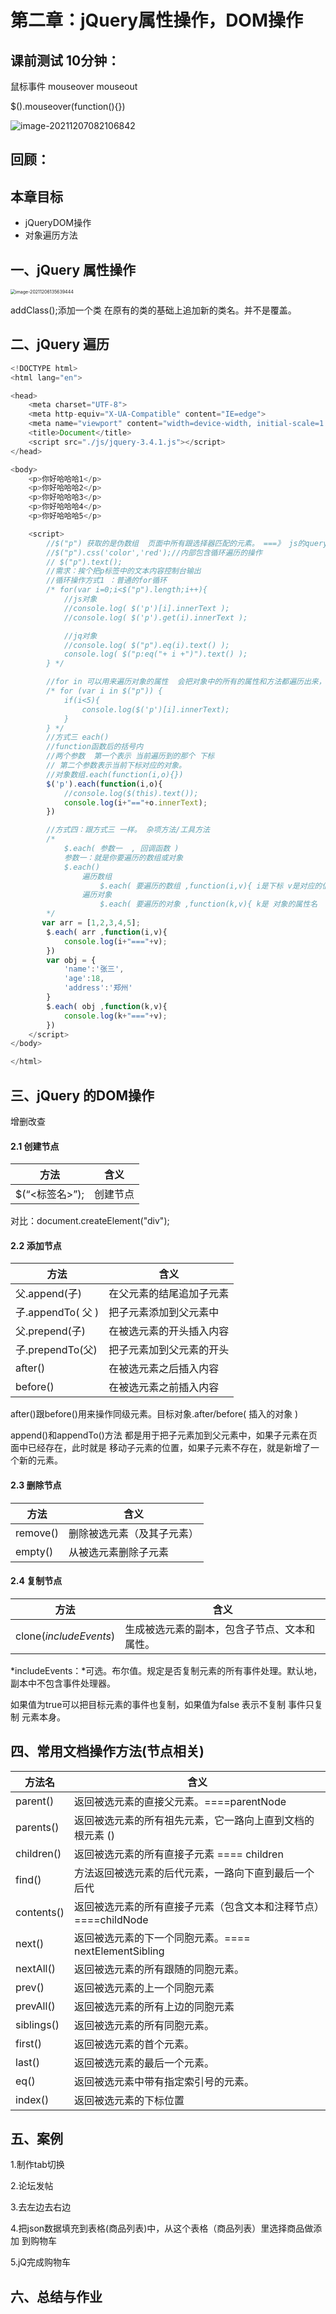 # 第二章：jQuery属性操作，DOM操作

## 课前测试 10分钟：

鼠标事件  mouseover  mouseout

$().mouseover(function(){})

![image-20211207082106842](assets/image-20211207082106842.png)

## 回顾：



## 本章目标 

- jQueryDOM操作
- 对象遍历方法

## 一、jQuery 属性操作



<img src="assets/image-20211206135639444.png" alt="image-20211206135639444" style="zoom:50%;" />

addClass();添加一个类 在原有的类的基础上追加新的类名。并不是覆盖。

## 二、jQuery 遍历

```js
<!DOCTYPE html>
<html lang="en">

<head>
    <meta charset="UTF-8">
    <meta http-equiv="X-UA-Compatible" content="IE=edge">
    <meta name="viewport" content="width=device-width, initial-scale=1.0">
    <title>Document</title>
    <script src="./js/jquery-3.4.1.js"></script>
</head>

<body>
    <p>你好哈哈哈1</p>
    <p>你好哈哈哈2</p>
    <p>你好哈哈哈3</p>
    <p>你好哈哈哈4</p>
    <p>你好哈哈哈5</p>

    <script>
        //$("p") 获取的是伪数组  页面中所有跟选择器匹配的元素。 ===》 js的query系列
        //$("p").css('color','red');//内部包含循环遍历的操作
        // $("p").text();
        //需求：挨个把p标签中的文本内容控制台输出
        //循环操作方式1 ：普通的for循环
        /* for(var i=0;i<$("p").length;i++){
            //js对象
            //console.log( $('p')[i].innerText );
            //console.log( $('p').get(i).innerText );

            //jq对象
            //console.log( $("p").eq(i).text() );
            console.log( $("p:eq("+ i +")").text() );
        } */

        //for in 可以用来遍历对象的属性  会把对象中的所有的属性和方法都遍历出来，不推荐使用。
        /* for (var i in $("p")) {
            if(i<5){
                console.log($('p')[i].innerText);
            }
        } */
        //方式三 each()
        //function函数后的括号内  
        //两个参数  第一个表示 当前遍历到的那个 下标 
        // 第二个参数表示当前下标对应的对象。
        //对象数组.each(function(i,o){})
        $('p').each(function(i,o){
            //console.log($(this).text());
            console.log(i+"=="+o.innerText);
        })

        //方式四：跟方式三 一样。 杂项方法/工具方法
        /*
            $.each( 参数一  , 回调函数 )
            参数一：就是你要遍历的数组或对象
            $.each()
                遍历数组
                    $.each( 要遍历的数组 ,function(i,v){ i是下标 v是对应的值})
                遍历对象
                    $.each( 要遍历的对象 ,function(k,v){ k是 对象的属性名  v是对应的属性值})
        */
       var arr = [1,2,3,4,5];
        $.each( arr ,function(i,v){
            console.log(i+"==="+v);
        })
        var obj = {
            'name':'张三',
            'age':18,
            'address':'郑州'
        }
        $.each( obj ,function(k,v){
            console.log(k+"==="+v);
        })
    </script>
</body>

</html>
```



## 三、jQuery 的DOM操作 

增删改查 

#### 2.1 创建节点  

| 方法           | 含义     |
| -------------- | -------- |
| $(“<标签名>”); | 创建节点 |

对比：document.createElement("div");   

#### 2.2 添加节点 

| 方法              | 含义                     |
| ----------------- | ------------------------ |
| 父.append(子)     | 在父元素的结尾追加子元素 |
| 子.appendTo( 父 ) | 把子元素添加到父元素中   |
| 父.prepend(子)    | 在被选元素的开头插入内容 |
| 子.prependTo(父)  | 把子元素加到父元素的开头 |
| after()           | 在被选元素之后插入内容   |
| before()          | 在被选元素之前插入内容   |

after()跟before()用来操作同级元素。目标对象.after/before(  插入的对象 )

append()和appendTo()方法  都是用于把子元素加到父元素中，如果子元素在页面中已经存在，此时就是 移动子元素的位置，如果子元素不存在，就是新增了一个新的元素。

#### 2.3 删除节点 

| 方法     | 含义                       |
| -------- | -------------------------- |
| remove() | 删除被选元素（及其子元素） |
| empty()  | 从被选元素删除子元素       |

#### 2.4 复制节点

| 方法                   | 含义                                         |
| ---------------------- | -------------------------------------------- |
| clone(*includeEvents*) | 生成被选元素的副本，包含子节点、文本和属性。 |

*includeEvents：*可选。布尔值。规定是否复制元素的所有事件处理。默认地，副本中不包含事件处理器。 

如果值为true可以把目标元素的事件也复制，如果值为false  表示不复制 事件只复制 元素本身。

##  四、常用文档操作方法(节点相关)  

| 方法名     | 含义                                                         |
| ---------- | ------------------------------------------------------------ |
| parent()   | 返回被选元素的直接父元素。====parentNode                     |
| parents()  | 返回被选元素的所有祖先元素，它一路向上直到文档的根元素 (<html>) |
| children() | 返回被选元素的所有直接子元素 ==== children                   |
| find()     | 方法返回被选元素的后代元素，一路向下直到最后一个后代         |
| contents() | 返回被选元素的所有直接子元素（包含文本和注释节点）====childNode |
| next()     | 返回被选元素的下一个同胞元素。==== nextElementSibling        |
| nextAll()  | 返回被选元素的所有跟随的同胞元素。                           |
| prev()     | 返回被选元素的上一个同胞元素                                 |
| prevAll()  | 返回被选元素的所有上边的同胞元素                             |
| siblings() | 返回被选元素的所有同胞元素。                                 |
| first()    | 返回被选元素的首个元素。                                     |
| last()     | 返回被选元素的最后一个元素。                                 |
| eq()       | 返回被选元素中带有指定索引号的元素。                         |
| index()    | 返回被选元素的下标位置                                       |

## 五、案例 

1.制作tab切换

2.论坛发帖

3.去左边去右边  

4.把json数据填充到表格(商品列表)中，从这个表格（商品列表）里选择商品做添加 到购物车

5.jQ完成购物车  

## 六、总结与作业